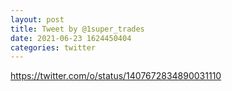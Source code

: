```yaml
--- 
layout: post 
title: Tweet by @1super_trades 
date: 2021-06-23 1624450404 
categories: twitter 
--- 
```

https://twitter.com/o/status/1407672834890031110